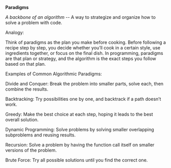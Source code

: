 **Paradigms**

_A backbone of an algorithm_ -- A way to strategize and organize how to solve a problem with code.

Analogy:

Think of paradigms as the plan you make before cooking. Before following a recipe step by step, you decide whether you’ll cook in a certain style, use ingredients together, or focus on the final dish. In programming, paradigms are that plan or strategy, and the algorithm is the exact steps you follow based on that plan.

Examples of Common Algorithmic Paradigms:

Divide and Conquer: Break the problem into smaller parts, solve each, then combine the results.

Backtracking: Try possibilities one by one, and backtrack if a path doesn’t work.

Greedy: Make the best choice at each step, hoping it leads to the best overall solution.

Dynamic Programming: Solve problems by solving smaller overlapping subproblems and reusing results.

Recursion: Solve a problem by having the function call itself on smaller versions of the problem.

Brute Force: Try all possible solutions until you find the correct one.
